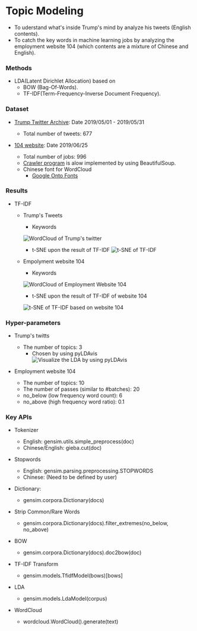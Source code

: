 [trump_twitter_archive]: http://www.trumptwitterarchive.com/archive "Trump Twitter Archive"
[wordcloud_twitter]: https://github.com/Brandon-HY-Lin/topic_modeling/blob/master/lda_english/figures/word_cloud_twitter.png "WordCloud image"
[tsne_tfidf_twitter]: https://github.com/Brandon-HY-Lin/topic_modeling/blob/master/lda_english/figures/tsne_tfidf.png "t-SNE of TF-IDF"
[wordcloud_104]: https://github.com/Brandon-HY-Lin/topic_modeling/blob/master/lda_chinese/figures/word_cloud_104.png "WordCloud image of website 104"
[pyldavis_twitter]: https://github.com/Brandon-HY-Lin/topic_modeling/blob/master/lda_english/figures/pyLDAvis_bow_trump_tweets.png "Pyldavis of Trump's tweets"
[tsne_tfidf_104]: https://github.com/Brandon-HY-Lin/topic_modeling/blob/master/lda_chinese/figures/tsne_tfidf_104.png "t-SNE of TF-IDF"

# Topic Modeling
- To uderstand what's inside Trump's mind by analyze his tweets (English contents).
- To catch the key words in machine learning jobs by analyzing the employment website 104 (which contents are a mixture of Chinese and English).

### Methods
- LDA(Latent Dirichlet Allocation) based on 
  - BOW (Bag-Of-Words).
  - TF-IDF(Term-Frequency-Inverse Document Frequency).

### Dataset
- [Trump Twitter Archive][trump_twitter_archive]: Date 2019/05/01 - 2019/05/31
  - Total number of tweets: 677
  
- [104 website](https://www.104.com.tw/jobs/search/?ro=0&kwop=7&keyword=machine%20learning&order=1&asc=0&page=1&mode=s&jobsource=2018indexpoc): Date 2019/06/25
  - Total number of jobs: 996
  - [Crawler program](https://github.com/Brandon-HY-Lin/topic_modeling/tree/master/crawler/employment_website_104) is alow implemented by using BeautifulSoup.
  - Chinese font for WordCloud
    - [Google Onto Fonts](https://www.google.com/get/noto/)

### Results
- TF-IDF
  - Trump's Tweets
    - Keywords
    
    ![WordCloud of Trump's twitter][wordcloud_twitter]
    
    - t-SNE upon the result of TF-IDF
      ![t-SNE of TF-IDF][tsne_tfidf_twitter]

  - Empolyment website 104
    - Keywords
    
    ![WordCloud of Employment Website 104][wordcloud_104]
    
    - t-SNE upon the result of TF-IDF of website 104
    
    ![t-SNE of TF-IDF based on website 104][tsne_tfidf_104]
    

### Hyper-parameters
  - Trump's twitts
    - The number of topics: 3
      - Chosen by using pyLDAvis
        ![Visualize the LDA by using pyLDAvis][pyldavis_twitter]
      
  - Employment website 104
    - The number of topics: 10
    - The number of passes (similar to #batches): 20
    - no_below (low frequency word count): 6
    - no_above (high frequency word ratio): 0.1
    

### Key APIs
- Tokenizer
  - English: gensim.utils.simple_preprocess(doc)
  - Chinese/English: gieba.cut(doc)
  
- Stopwords
  - English: gensim.parsing.preprocessing.STOPWORDS
  - Chinese: (Need to be defined by user)
  
- Dictionary:
  - gensim.corpora.Dictionary(docs)
  
- Strip Common/Rare Words
  - gensim.corpora.Dictionary(docs).filter_extremes(no_below, no_above)
  
- BOW
  - gensim.corpora.Dictionary(docs).doc2bow(doc)
  
- TF-IDF Transform
  - gensim.models.TfidfModel(bows)[bows]
  
- LDA
  - gensim.models.LdaModel(corpus)
  
- WordCloud
  - wordcloud.WordCloud().generate(text)
